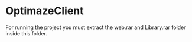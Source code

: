 # OptimazeClient

For running the project you must extract the web.rar and Library.rar folder inside this folder.
